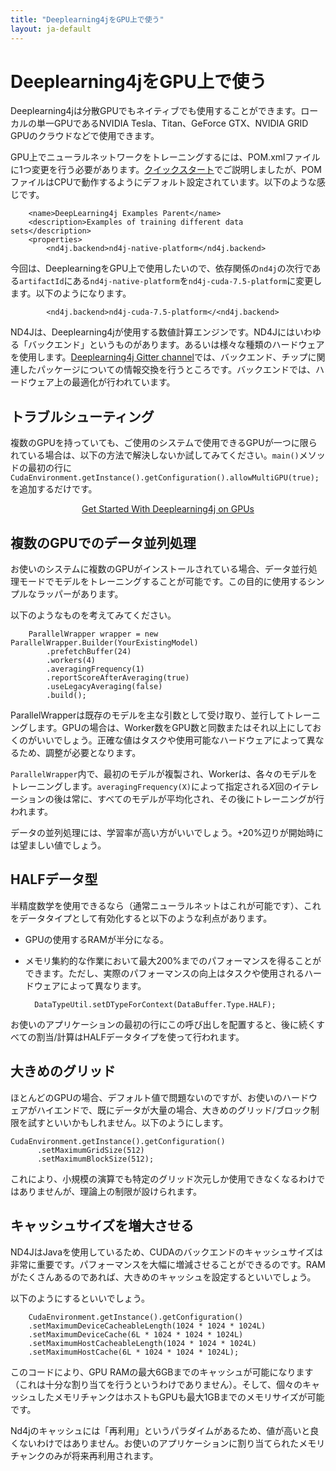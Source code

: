 ```yaml
---
title: "Deeplearning4jをGPU上で使う"
layout: ja-default
---
```


# Deeplearning4jをGPU上で使う

Deeplearning4jは分散GPUでもネイティブでも使用することができます。ローカルの単一GPUであるNVIDIA Tesla、Titan、GeForce GTX、NVIDIA GRID GPUのクラウドなどで使用できます。 

GPU上でニューラルネットワークをトレーニングするには、POM.xmlファイルに1つ変更を行う必要があります。[クイックスタート](./quickstart)でご説明しましたが、POMファイルはCPUで動作するようにデフォルト設定されています。以下のような感じです。

        <name>DeepLearning4j Examples Parent</name>
        <description>Examples of training different data sets</description>
        <properties>
            <nd4j.backend>nd4j-native-platform</nd4j.backend>

今回は、DeeplearningをGPU上で使用したいので、依存関係の`nd4j`の次行である`artifactId`にある`nd4j-native-platform`を`nd4j-cuda-7.5-platform`に変更します。以下のようになります。

            <nd4j.backend>nd4j-cuda-7.5-platform</<nd4j.backend>

ND4Jは、Deeplearning4jが使用する数値計算エンジンです。ND4Jにはいわゆる「バックエンド」というものがあります。あるいは様々な種類のハードウェアを使用します。[Deeplearning4j Gitter channel](https://gitter.im/deeplearning4j/deeplearning4j)では、バックエンド、チップに関連したパッケージについての情報交換を行うところです。バックエンドでは、ハードウェア上の最適化が行われています。

## トラブルシューティング

複数のGPUを持っていても、ご使用のシステムで使用できるGPUが一つに限られている場合は、以下の方法で解決しないか試してみてください。`main()`メソッドの最初の行に`CudaEnvironment.getInstance().getConfiguration().allowMultiGPU(true);`を追加するだけです。

<p align="center">
<a href="./quickstart" class="btn btn-custom" onClick="ga('send', 'event', ‘quickstart', 'click');">Get Started With Deeplearning4j on GPUs</a>
</p>


## 複数のGPUでのデータ並列処理

お使いのシステムに複数のGPUがインストールされている場合、データ並行処理モードでモデルをトレーニングすることが可能です。この目的に使用するシンプルなラッパーがあります。

以下のようなものを考えてみてください。

        ParallelWrapper wrapper = new ParallelWrapper.Builder(YourExistingModel)
            .prefetchBuffer(24)
            .workers(4)
            .averagingFrequency(1)
            .reportScoreAfterAveraging(true)
            .useLegacyAveraging(false)
            .build();

ParallelWrapperは既存のモデルを主な引数として受け取り、並行してトレーニングします。GPUの場合は、Worker数をGPU数と同数またはそれ以上にしておくのがいいでしょう。正確な値はタスクや使用可能なハードウェアによって異なるため、調整が必要となります。

`ParallelWrapper`内で、最初のモデルが複製され、Workerは、各々のモデルをトレーニングします。`averagingFrequency(X)`によって指定される*X*回のイテレーションの後は常に、すべてのモデルが平均化され、その後にトレーニングが行われます。 

データの並列処理には、学習率が高い方がいいでしょう。+20%辺りが開始時には望ましい値でしょう。

## HALFデータ型

半精度数学を使用できるなら（通常ニューラルネットはこれが可能です）、これをデータタイプとして有効化すると以下のような利点があります。

* GPUの使用するRAMが半分になる。
* メモリ集約的な作業において最大200%までのパフォーマンスを得ることができます。ただし、実際のパフォーマンスの向上はタスクや使用されるハードウェアによって異なります。

        DataTypeUtil.setDTypeForContext(DataBuffer.Type.HALF);

お使いのアプリケーションの最初の行にこの呼び出しを配置すると、後に続くすべての割当/計算はHALFデータタイプを使って行われます。 

## 大きめのグリッド

ほとんどのGPUの場合、デフォルト値で問題ないのですが、お使いのハードウェアがハイエンドで、既にデータが大量の場合、大きめのグリッド/ブロック制限を試すといいかもしれません。以下のようにします。

    CudaEnvironment.getInstance().getConfiguration()
          .setMaximumGridSize(512)
          .setMaximumBlockSize(512);

これにより、小規模の演算でも特定のグリッド次元しか使用できなくなるわけではありませんが、理論上の制限が設けられます。 

## キャッシュサイズを増大させる

ND4JはJavaを使用しているため、CUDAのバックエンドのキャッシュサイズは非常に重要です。パフォーマンスを大幅に増減させることができるのです。RAMがたくさんあるのであれば、大きめのキャッシュを設定するといいでしょう。

以下のようにするといいでしょう。

        CudaEnvironment.getInstance().getConfiguration()
        .setMaximumDeviceCacheableLength(1024 * 1024 * 1024L)
        .setMaximumDeviceCache(6L * 1024 * 1024 * 1024L)
        .setMaximumHostCacheableLength(1024 * 1024 * 1024L)
        .setMaximumHostCache(6L * 1024 * 1024 * 1024L);

このコードにより、GPU RAMの最大6GBまでのキャッシュが可能になります（これは十分な割り当てを行うというわけでありません）。そして、個々のキャッシュしたメモリチャンクはホストもGPUも最大1GBまでのメモリサイズが可能です。 

Nd4jのキャッシュには「再利用」というパラダイムがあるため、値が高いと良くないわけではありません。お使いのアプリケーションに割り当てられたメモリチャンクのみが将来再利用されます。
